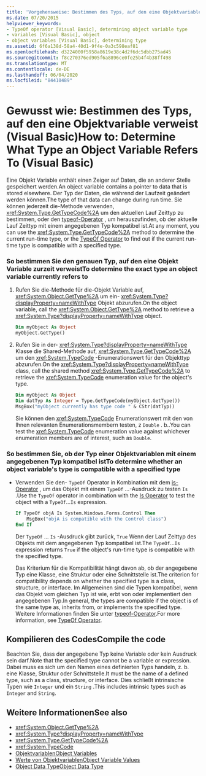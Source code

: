 ```yaml
---
title: 'Vorgehensweise: Bestimmen des Typs, auf den eine Objektvariable verweist'
ms.date: 07/20/2015
helpviewer_keywords:
- TypeOf operator [Visual Basic], determining object variable type
- variables [Visual Basic], object
- object variables [Visual Basic], determining type
ms.assetid: 6f6a138d-58a4-40d1-9f4e-0a3c598eaf81
ms.openlocfilehash: d3224000f5958a8619e38c4d2f6dc5dbb275ad45
ms.sourcegitcommit: f8c270376ed905f6a8896ce0fe25b4f4b38ff498
ms.translationtype: MT
ms.contentlocale: de-DE
ms.lasthandoff: 06/04/2020
ms.locfileid: "84410489"
---
```

# <a name="how-to-determine-what-type-an-object-variable-refers-to-visual-basic"></a><span data-ttu-id="92279-102">Gewusst wie: Bestimmen des Typs, auf den eine Objektvariable verweist (Visual Basic)</span><span class="sxs-lookup"><span data-stu-id="92279-102">How to: Determine What Type an Object Variable Refers To (Visual Basic)</span></span>

<span data-ttu-id="92279-103">Eine Objekt Variable enthält einen Zeiger auf Daten, die an anderer Stelle gespeichert werden.</span><span class="sxs-lookup"><span data-stu-id="92279-103">An object variable contains a pointer to data that is stored elsewhere.</span></span> <span data-ttu-id="92279-104">Der Typ der Daten, die während der Laufzeit geändert werden können.</span><span class="sxs-lookup"><span data-stu-id="92279-104">The type of that data can change during run time.</span></span> <span data-ttu-id="92279-105">Sie können jederzeit die-Methode verwenden, <xref:System.Type.GetTypeCode%2A> um den aktuellen Lauf Zeittyp zu bestimmen, oder den [typeof-Operator](../../../language-reference/operators/typeof-operator.md) , um herauszufinden, ob der aktuelle Lauf Zeittyp mit einem angegebenen Typ kompatibel ist.</span><span class="sxs-lookup"><span data-stu-id="92279-105">At any moment, you can use the <xref:System.Type.GetTypeCode%2A> method to determine the current run-time type, or the [TypeOf Operator](../../../language-reference/operators/typeof-operator.md) to find out if the current run-time type is compatible with a specified type.</span></span>

### <a name="to-determine-the-exact-type-an-object-variable-currently-refers-to"></a><span data-ttu-id="92279-106">So bestimmen Sie den genauen Typ, auf den eine Objekt Variable zurzeit verweist</span><span class="sxs-lookup"><span data-stu-id="92279-106">To determine the exact type an object variable currently refers to</span></span>

1. <span data-ttu-id="92279-107">Rufen Sie die-Methode für die-Objekt Variable auf, <xref:System.Object.GetType%2A> um ein- <xref:System.Type?displayProperty=nameWithType> Objekt abzurufen.</span><span class="sxs-lookup"><span data-stu-id="92279-107">On the object variable, call the <xref:System.Object.GetType%2A> method to retrieve a <xref:System.Type?displayProperty=nameWithType> object.</span></span>

    ```vb
    Dim myObject As Object
    myObject.GetType()
    ```

2. <span data-ttu-id="92279-108">Rufen Sie in der- <xref:System.Type?displayProperty=nameWithType> Klasse die Shared-Methode auf, <xref:System.Type.GetTypeCode%2A> um den <xref:System.TypeCode> -Enumerationswert für den Objekttyp abzurufen.</span><span class="sxs-lookup"><span data-stu-id="92279-108">On the <xref:System.Type?displayProperty=nameWithType> class, call the shared method <xref:System.Type.GetTypeCode%2A> to retrieve the <xref:System.TypeCode> enumeration value for the object's type.</span></span>

    ```vb
    Dim myObject As Object
    Dim datTyp As Integer = Type.GetTypeCode(myObject.GetType())
    MsgBox("myObject currently has type code " & CStr(datTyp))
    ```

    <span data-ttu-id="92279-109">Sie können den <xref:System.TypeCode> Enumerationswert mit den von Ihnen relevanten Enumerationsmembern testen, z `Double` . b..</span><span class="sxs-lookup"><span data-stu-id="92279-109">You can test the <xref:System.TypeCode> enumeration value against whichever enumeration members are of interest, such as `Double`.</span></span>

### <a name="to-determine-whether-an-object-variables-type-is-compatible-with-a-specified-type"></a><span data-ttu-id="92279-110">So bestimmen Sie, ob der Typ einer Objektvariablen mit einem angegebenen Typ kompatibel ist</span><span class="sxs-lookup"><span data-stu-id="92279-110">To determine whether an object variable's type is compatible with a specified type</span></span>

- <span data-ttu-id="92279-111">Verwenden Sie den- `TypeOf` Operator in Kombination mit dem [is-Operator](../../../language-reference/operators/is-operator.md) , um das Objekt mit einem `TypeOf` ...-Ausdruck zu testen `Is` .</span><span class="sxs-lookup"><span data-stu-id="92279-111">Use the `TypeOf` operator in combination with the [Is Operator](../../../language-reference/operators/is-operator.md) to test the object with a `TypeOf`...`Is` expression.</span></span>

    ```vb
    If TypeOf objA Is System.Windows.Forms.Control Then
        MsgBox("objA is compatible with the Control class")
    End If
    ```

    <span data-ttu-id="92279-112">Der `TypeOf` ... `Is` -Ausdruck gibt zurück, `True` Wenn der Lauf Zeittyp des Objekts mit dem angegebenen Typ kompatibel ist.</span><span class="sxs-lookup"><span data-stu-id="92279-112">The `TypeOf`...`Is` expression returns `True` if the object's run-time type is compatible with the specified type.</span></span>

    <span data-ttu-id="92279-113">Das Kriterium für die Kompatibilität hängt davon ab, ob der angegebene Typ eine Klasse, eine Struktur oder eine Schnittstelle ist.</span><span class="sxs-lookup"><span data-stu-id="92279-113">The criterion for compatibility depends on whether the specified type is a class, structure, or interface.</span></span> <span data-ttu-id="92279-114">Im Allgemeinen sind die Typen kompatibel, wenn das Objekt vom gleichen Typ ist wie, erbt von oder implementiert den angegebenen Typ.</span><span class="sxs-lookup"><span data-stu-id="92279-114">In general, the types are compatible if the object is of the same type as, inherits from, or implements the specified type.</span></span> <span data-ttu-id="92279-115">Weitere Informationen finden Sie unter [typeof-Operator](../../../language-reference/operators/typeof-operator.md).</span><span class="sxs-lookup"><span data-stu-id="92279-115">For more information, see [TypeOf Operator](../../../language-reference/operators/typeof-operator.md).</span></span>

## <a name="compile-the-code"></a><span data-ttu-id="92279-116">Kompilieren des Codes</span><span class="sxs-lookup"><span data-stu-id="92279-116">Compile the code</span></span>

<span data-ttu-id="92279-117">Beachten Sie, dass der angegebene Typ keine Variable oder kein Ausdruck sein darf.</span><span class="sxs-lookup"><span data-stu-id="92279-117">Note that the specified type cannot be a variable or expression.</span></span> <span data-ttu-id="92279-118">Dabei muss es sich um den Namen eines definierten Typs handeln, z. b. eine Klasse, Struktur oder Schnittstelle.</span><span class="sxs-lookup"><span data-stu-id="92279-118">It must be the name of a defined type, such as a class, structure, or interface.</span></span> <span data-ttu-id="92279-119">Dies schließt intrinsische Typen wie `Integer` und ein `String` .</span><span class="sxs-lookup"><span data-stu-id="92279-119">This includes intrinsic types such as `Integer` and `String`.</span></span>

## <a name="see-also"></a><span data-ttu-id="92279-120">Weitere Informationen</span><span class="sxs-lookup"><span data-stu-id="92279-120">See also</span></span>

- <xref:System.Object.GetType%2A>
- <xref:System.Type?displayProperty=nameWithType>
- <xref:System.Type.GetTypeCode%2A>
- <xref:System.TypeCode>
- [<span data-ttu-id="92279-121">Objektvariablen</span><span class="sxs-lookup"><span data-stu-id="92279-121">Object Variables</span></span>](object-variables.md)
- [<span data-ttu-id="92279-122">Werte von Objektvariablen</span><span class="sxs-lookup"><span data-stu-id="92279-122">Object Variable Values</span></span>](object-variable-values.md)
- [<span data-ttu-id="92279-123">Object Data Type</span><span class="sxs-lookup"><span data-stu-id="92279-123">Object Data Type</span></span>](../../../language-reference/data-types/object-data-type.md)
